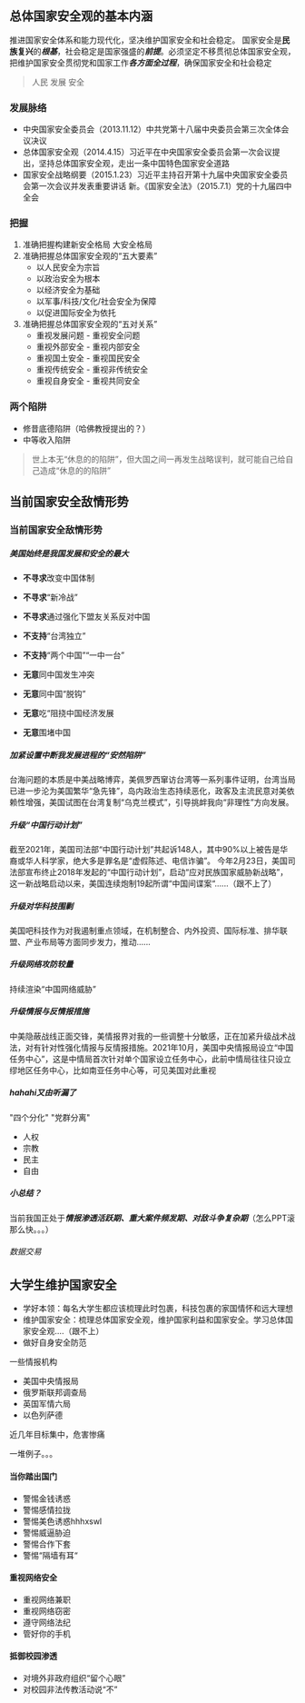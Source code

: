 ## 总体国家安全观的基本内涵
推进国家安全体系和能力现代化，坚决维护国家安全和社会稳定。
国家安全是**民族复兴**的***根基***，社会稳定是国家强盛的***前提***。必须坚定不移贯彻总体国家安全观，把维护国家安全贯彻党和国家工作***各方面全过程***，确保国家安全和社会稳定
> 人民  发展  安全

### 发展脉络
- 中央国家安全委员会（2013.11.12）中共党第十八届中央委员会第三次全体会议决议
- 总体国家安全观（2014.4.15）习近平在中央国家安全委员会第一次会议提出，坚持总体国家安全观，走出一条中国特色国家安全道路
- 国家安全战略纲要（2015.1.23）习近平主持召开第十九届中央国家安全委员会第一次会议并发表重要讲话
新。《国家安全法》（2015.7.1）党的十九届四中全会
### 把握
1. 准确把握构建新安全格局
    大安全格局
2. 准确把握总体国家安全观的“五大要素”
    - 以人民安全为宗旨
    - 以政治安全为根本
    - 以经济安全为基础
    - 以军事/科技/文化/社会安全为保障
    - 以促进国际安全为依托
3. 准确把握总体国家安全观的“五对关系”
    - 重视发展问题 - 重视安全问题
    - 重视外部安全 - 重视内部安全
    - 重视国土安全 - 重视国民安全
    - 重视传统安全 - 重视非传统安全
    - 重视自身安全 - 重视共同安全
### 两个陷阱
- 修昔底德陷阱（哈佛教授提出的？）
- 中等收入陷阱
> 世上本无“休息的的陷阱”，但大国之间一再发生战略误判，就可能自己给自己造成“休息的的陷阱”

## 当前国家安全敌情形势
### 当前国家安全敌情形势
##### 美国始终是我国发展和安全的最大
- **不寻求**改变中国体制
- **不寻求**“新冷战”
- **不寻求**通过强化下盟友关系反对中国
- **不支持**“台湾独立”
- **不支持**“两个中国”“一中一台”

- **无意**同中国发生冲突
- **无意**同中国“脱钩”
- **无意**吃“阻挠中国经济发展
- **无意**围堵中国
##### 加紧设置中断我发展进程的“安然陷阱”
台海问题的本质是中美战略博弈，美佩罗西窜访台湾等一系列事件证明，台湾当局已进一步沦为美国繁华“急先锋”，岛内政治生态持续恶化，政客及主流民意对美依赖性增强，美国试图在台湾复制“乌克兰模式”，引导挑衅我向“非理性”方向发展。
##### 升级“中国行动计划”
截至2021年，美国司法部“中国行动计划”共起诉148人，其中90%以上被告是华裔或华人科学家，绝大多是罪名是“虚假陈述、电信诈骗”。
今年2月23日，美国司法部宣布终止2018年发起的“中国行动计划”，启动“应对民族国家威胁新战略”，这一新战略启动以来，美国连续炮制19起所谓“中国间谍案“......（跟不上了）
##### 升级对华科技围剿
美国吧科技作为对我遏制重点领域，在机制整合、内外投资、国际标准、排华联盟、产业布局等方面同步发力，推动......
##### 升级网络攻防较量
持续渲染“中国网络威胁”
##### 升级情报与反情报措施
中美隐蔽战线正面交锋，美情报界对我的一些调整十分敏感，正在加紧升级战术战法，对有针对性强化情报与反情报措施。2021年10月，美国中央情报局设立“中国任务中心”，这是中情局首次针对单个国家设立任务中心，此前中情局往往只设立缪地区任务中心，比如南亚任务中心等，可见美国对此重视
##### hahahi又由听漏了
"四个分化" "党群分离"
- 人权
- 宗教
- 民主
- 自由
##### 小总结？
当前我国正处于***情报渗透活跃期、重大案件频发期、对敌斗争复杂期***（怎么PPT滚那么快。。。）
###### 数据交易

## 大学生维护国家安全
- 学好本领：每名大学生都应该梳理此时包裹，科技包裹的家国情怀和远大理想
- 维护国家安全：梳理总体国家安全观，维护国家利益和国家安全。学习总体国家安全观....（跟不上）
- 做好自身安全防范

一些情报机构
- 美国中央情报局
- 俄罗斯联邦调查局
- 英国军情六局
- 以色列萨德

近几年目标集中，危害惨痛

一堆例子。。。
#### 当你踏出国门
- 警惕金钱诱惑
- 警惕感情拉拢
- 警惕美色诱惑hhhxswl
- 警惕威逼胁迫
- 警惕合作下套
- 警惕“隔墙有耳“
#### 重视网络安全
- 重视网络兼职
- 重视网络窃密
- 遵守网络法纪
- 管好你的手机
#### 抵御校园渗透
- 对境外非政府组织“留个心眼”
- 对校园非法传教活动说“不”